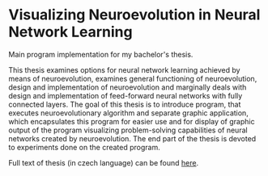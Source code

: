 # Visualizing Neuroevolution in Neural Network Learning

Main program implementation for my bachelor's thesis.

This thesis examines options for neural network learning achieved by means of neuroevolution, 
examines general functioning of neuroevolution, design and implementation of neuroevolution 
and marginally deals with design and implementation of feed-forward neural networks with fully connected layers. 
The goal of this thesis is to introduce program, that executes neuroevolutionary algorithm and separate graphic 
application, which encapsulates this program for easier use and for display of graphic output of the program 
visualizing problem-solving capabilities of neural networks created by neuroevolution. 
The end part of the thesis is devoted to experiments done on the created program.

Full text of thesis (in czech language) can be found [here](https://www.vut.cz/studenti/zav-prace/detail/147107).
